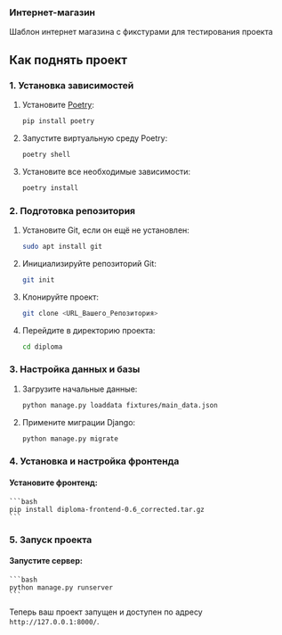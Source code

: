 

### Интернет-магазин

Шаблон интернет магазина с фикстурами для тестирования проекта

## Как поднять проект

### 1. Установка зависимостей

1. Установите [Poetry](https://python-poetry.org/):
   ```bash
   pip install poetry
   ```
2. Запустите виртуальную среду Poetry:
   ```bash
   poetry shell
   ```
3. Установите все необходимые зависимости:
   ```bash
   poetry install
   ```

### 2. Подготовка репозитория

1. Установите Git, если он ещё не установлен:
   ```bash
   sudo apt install git
   ```
2. Инициализируйте репозиторий Git:
   ```bash
   git init
   ```
3. Клонируйте проект:
   ```bash
   git clone <URL_Вашего_Репозитория>
   ```
4. Перейдите в директорию проекта:
   ```bash
   cd diploma
   ```

### 3. Настройка данных и базы

1. Загрузите начальные данные:
   ```bash
   python manage.py loaddata fixtures/main_data.json
   ```
2. Примените миграции Django:
   ```bash
   python manage.py migrate
   ```

### 4. Установка и настройка фронтенда

#### Установите фронтенд:
    ```bash
    pip install diploma-frontend-0.6_corrected.tar.gz
    ```

### 5. Запуск проекта

#### Запустите сервер:
    ```bash
    python manage.py runserver
    ```

Теперь ваш проект запущен и доступен по адресу `http://127.0.0.1:8000/`. 

